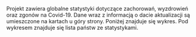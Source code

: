 Projekt zawiera globalne statystyki dotyczące zachorowań, wyzdrowień oraz zgonów na Covid-19. Dane wraz z informacją o dacie aktualizacji są umieszczone na kartach u góry strony. Poniżej znajduje się wykres. Pod wykresem znajduje się lista państw ze statystykami.